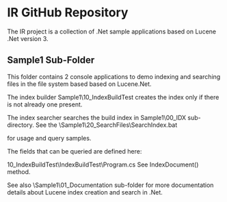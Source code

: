 # IR GitHub Repository
The IR project is a collection of .Net sample applications based on Lucene .Net version 3.

## Sample1 Sub-Folder

This folder contains 2 console applications to demo indexing and searching files
in the file system based based on Lucene.Net.

The index builder Sample1\10_IndexBuildTest creates the index only if there is not already one present.

The index searcher searches the build index in Sample1\00_IDX sub-directory. See the 
\Sample1\20_SearchFiles\SearchIndex.bat

for usage and query samples.

The fields that can be queried are defined here:

10_IndexBuildTest\IndexBuildTest\Program.cs
See IndexDocument() method.

See also \Sample1\01_Documentation sub-folder for more documentation details about Lucene index creation and search in .Net.